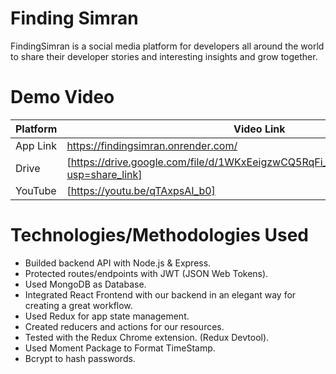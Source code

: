 # Finding Simran

FindingSimran is a social media platform for developers all around the world to share their developer stories
and interesting insights and grow together.


# Demo Video

| Platform | Video Link |
| ------ | ------ |
| App Link | https://findingsimran.onrender.com/ |
| Drive | [https://drive.google.com/file/d/1WKxEeigzwCQ5RqFi_dxedhCADOBSNiCu/view?usp=share_link] |
| YouTube | [https://youtu.be/qTAxpsAI_b0] |

# Technologies/Methodologies Used 

- Builded backend API with Node.js & Express.
- Protected routes/endpoints with JWT (JSON Web Tokens).
- Used MongoDB as Database.
- Integrated React Frontend with our backend in an elegant way for creating a great workflow.
- Used Redux for app state management.
- Created reducers and actions for our resources.
- Tested with the Redux Chrome extension. (Redux Devtool).
- Used Moment Package to Format TimeStamp.
- Bcrypt to hash passwords.
